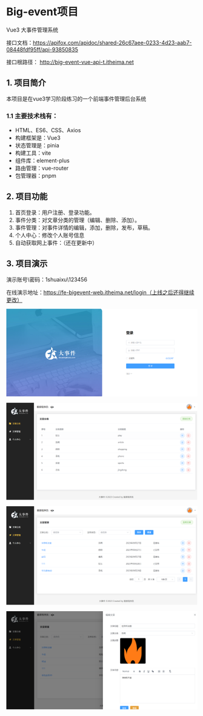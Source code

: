 #  Big-event项目

Vue3 大事件管理系统

接口文档：https://apifox.com/apidoc/shared-26c67aee-0233-4d23-aab7-08448fdf95ff/api-93850835

接口根路径： http://big-event-vue-api-t.itheima.net

## 1.	项目简介

本项目是在vue3学习阶段练习的一个前端事件管理后台系统

### 1.1	主要技术栈有：

- HTML、ES6、CSS、Axios
- 构建框架是：Vue3
- 状态管理是：pinia
- 构建工具：vite
- 组件库：element-plus
- 路由管理：vue-router
- 包管理器：pnpm

## 2.	项目功能

1. 首页登录：用户注册、登录功能。
2. 事件分类：对文章分类的管理（编辑、删除、添加）。
3. 事件管理：对事件详情的编辑，添加，删除，发布，草稿。
4. 个人中心：修改个人账号信息
5. 自动获取网上事件：（还在更新中）

## 3.	项目演示

演示账号\密码：1shuaixu\123456

在线演示地址：https://fe-bigevent-web.itheima.net/login（上线之后还得继续更改）

![登录页](src/assets/image-20230706205257486.png)

![事件分类页](src/assets/Quicker_20230929_105222.png)

![事件管理页](src/assets/Quicker_20230929_105350.png)

![事件编辑](src/assets/Quicker_20230929_105433.png)
